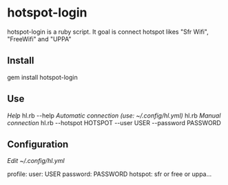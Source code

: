 hotspot-login
=============
hotspot-login is a ruby script. It goal is connect hotspot likes "Sfr Wifi", "FreeWifi" and "UPPA"

Install
-------
gem install hotspot-login

Use
----
*Help* hl.rb --help
*Automatic connection (use: ~/.config/hl.yml)* hl.rb
*Manual connection* hl.rb --hotspot HOTSPOT --user USER --password PASSWORD

Configuration
-------------
*Edit ~/.config/hl.yml*

profile:
    user: USER
    password: PASSWORD
    hotspot: sfr or free or uppa...
